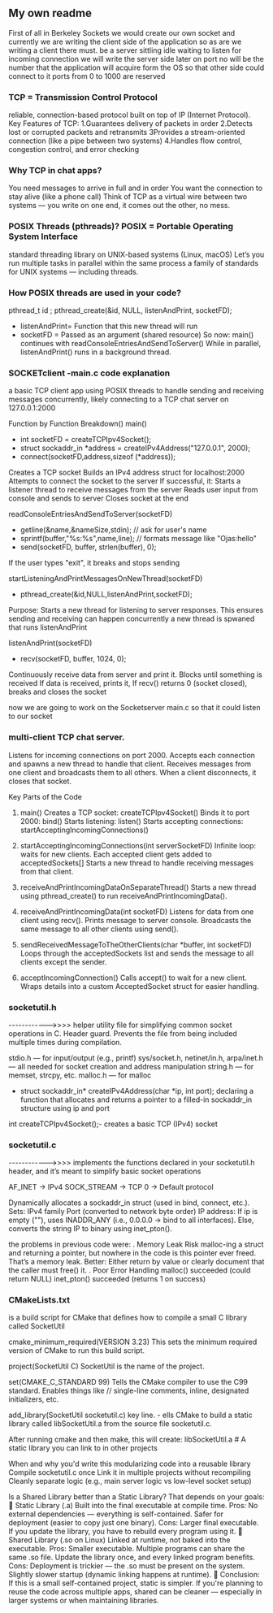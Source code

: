 ## My own readme 

First of all in Berkeley Sockets
we would create our own socket and currently we are writing the client side of the application
so as are we writing a client there must. be a server sittling idle waiting to listen for incoming connection
we will write the server side later on
port no will be the number that the application will acquire form the OS
so that other side could connect to it
ports from 0 to 1000 are reserved

### TCP = Transmission Control Protocol
reliable, connection-based protocol built on top of IP (Internet Protocol).
Key Features of TCP:
1.Guarantees delivery of packets in order
2.Detects lost or corrupted packets and retransmits
3Provides a stream-oriented connection (like a pipe between two systems)
4.Handles flow control, congestion control, and error checking

### Why TCP in chat apps?
You need messages to arrive in full and in order
You want the connection to stay alive (like a phone call)
Think of TCP as a virtual wire between two systems — you write on one end, it comes out the other, no mess.

### POSIX Threads (pthreads)?  POSIX = Portable Operating System Interface
 standard threading library on UNIX-based systems (Linux, macOS)
 Let’s you run multiple tasks in parallel within the same process
 a family of standards for UNIX systems — including threads.

### How POSIX threads are used in your code?
pthread_t id ;
pthread_create(&id, NULL, listenAndPrint, socketFD);

* listenAndPrint= Function that this new thread will run
* socketFD = Passed as an argument (shared resource)
So now:
main() continues with readConsoleEntriesAndSendToServer()
While in parallel, listenAndPrint() runs in a background thread.

### SOCKETclient -main.c code explanation
a basic TCP client app using POSIX threads to handle sending and receiving messages concurrently, likely connecting to a TCP chat server on 127.0.0.1:2000

Function by Function Breakdown()
main()
* int socketFD = createTCPIpv4Socket();
* struct sockaddr_in *address = createIPv4Address("127.0.0.1", 2000);
* connect(socketFD,address,sizeof (*address));

Creates a TCP socket
Builds an IPv4 address struct for localhost:2000
Attempts to connect the socket to the server
If successful, it:
Starts a listener thread to receive messages from the server
Reads user input from console and sends to server
Closes socket at the end

readConsoleEntriesAndSendToServer(socketFD)
* getline(&name,&nameSize,stdin);  // ask for user's name
* sprintf(buffer,"%s:%s",name,line);  // formats message like "Ojas:hello"
* send(socketFD, buffer, strlen(buffer), 0);

If the user types "exit", it breaks and stops sending

startListeningAndPrintMessagesOnNewThread(socketFD)
* pthread_create(&id,NULL,listenAndPrint,socketFD);

Purpose: Starts a new thread for listening to server responses.
This ensures sending and receiving can happen concurrently
 a new thread is spwaned that runs listenAndPrint

listenAndPrint(socketFD)
* recv(socketFD, buffer, 1024, 0);

Continuously receive data from server and print it.
Blocks until something is received
If data is received, prints it, If recv() returns 0 (socket closed), breaks and closes the socket


now we are going to work on the Socketserver main.c so that it could listen to our socket
### multi-client TCP chat server.

Listens for incoming connections on port 2000.
Accepts each connection and spawns a new thread to handle that client.
Receives messages from one client and broadcasts them to all others.
When a client disconnects, it closes that socket.

Key Parts of the Code
1. main()
Creates a TCP socket: createTCPIpv4Socket()
Binds it to port 2000: bind()
Starts listening: listen()
Starts accepting connections: startAcceptingIncomingConnections()

2. startAcceptingIncomingConnections(int serverSocketFD)
Infinite loop: waits for new clients.
Each accepted client gets added to acceptedSockets[]
Starts a new thread to handle receiving messages from that client.

3. receiveAndPrintIncomingDataOnSeparateThread()
Starts a new thread using pthread_create() to run receiveAndPrintIncomingData().

4. receiveAndPrintIncomingData(int socketFD)
Listens for data from one client using recv().
Prints message to server console.
Broadcasts the same message to all other clients using send().

5. sendReceivedMessageToTheOtherClients(char *buffer, int socketFD)
Loops through the acceptedSockets list and sends the message to all clients except the sender.

6. acceptIncomingConnection()
Calls accept() to wait for a new client.
Wraps details into a custom AcceptedSocket struct for easier handling.



### socketutil.h
------------>>>> helper utility file for simplifying common socket operations in C.
Header guard. Prevents the file from being included multiple times during compilation.

stdio.h — for input/output (e.g., printf)
sys/socket.h, netinet/in.h, arpa/inet.h — all needed for socket creation and address manipulation
string.h — for memset, strcpy, etc.
malloc.h — for malloc

* struct sockaddr_in* createIPv4Address(char *ip, int port);
declaring a function that allocates and returns a pointer to a filled-in sockaddr_in structure using ip and port

int createTCPIpv4Socket();- creates a basic TCP (IPv4) socket 


### socketutil.c
------------>>>> implements the functions declared in your socketutil.h header, and it’s meant to simplify basic socket operations

AF_INET → IPv4
SOCK_STREAM → TCP
0 → Default protocol

Dynamically allocates a sockaddr_in struct (used in bind, connect, etc.).
Sets:
IPv4 family
Port (converted to network byte order)
IP address:
If ip is empty (""), uses INADDR_ANY (i.e., 0.0.0.0 → bind to all interfaces).
Else, converts the string IP to binary using inet_pton().


the problems in previous code were:
. Memory Leak Risk
malloc-ing a struct and returning a pointer, but nowhere in the code is this pointer ever freed. That’s a memory leak.
Better: Either return by value or clearly document that the caller must free() it.
. Poor Error Handling
malloc() succeeded (could return NULL)
inet_pton() succeeded (returns 1 on success)

### CMakeLists.txt 
is a build script for CMake that defines how to compile a small C library called SocketUtil

cmake_minimum_required(VERSION 3.23)
This sets the minimum required version of CMake to run this build script.

project(SocketUtil C)
SocketUtil is the name of the project.

set(CMAKE_C_STANDARD 99)
Tells the CMake compiler to use the C99 standard.
Enables things like // single-line comments, inline, designated initializers, etc.

add_library(SocketUtil socketutil.c)
key line. - ells CMake to build a static library called libSocketUtil.a from the source file socketutil.c.

After running cmake and then make, this will create:
libSocketUtil.a  # A static library you can link to in other projects

When and why you'd write this
modularizing code into a reusable library
Compile socketutil.c once
Link it in multiple projects without recompiling
Cleanly separate logic (e.g., main server logic vs low-level socket setup)

Is a Shared Library better than a Static Library?
That depends on your goals:
🔹 Static Library (.a)
Built into the final executable at compile time.
Pros:
No external dependencies — everything is self-contained.
Safer for deployment (easier to copy just one binary).
Cons:
Larger final executable.
If you update the library, you have to rebuild every program using it.
🔹 Shared Library (.so on Linux)
Linked at runtime, not baked into the executable.
Pros:
Smaller executable.
Multiple programs can share the same .so file.
Update the library once, and every linked program benefits.
Cons:
Deployment is trickier — the .so must be present on the system.
Slightly slower startup (dynamic linking happens at runtime).
🧠 Conclusion:
If this is a small self-contained project, static is simpler.
If you're planning to reuse the code across multiple apps, shared can be cleaner — especially in larger systems or when maintaining libraries.


